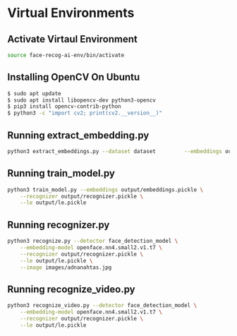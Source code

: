 # Virtual Environments
## Activate Virtaul Environment
```bash
source face-recog-ai-env/bin/activate
```
## Installing OpenCV On Ubuntu
```bash 
$ sudo apt update
$ sudo apt install libopencv-dev python3-opencv
$ pip3 install opencv-contrib-python
$ python3 -c "import cv2; print(cv2.__version__)"
```

## Running extract_embedding.py
```bash
python3 extract_embeddings.py --dataset dataset         --embeddings output/embeddings.pickle         --detector face_detection_model         --embedding-model openface.nn4.small2.v1.t7

```

## Running train_model.py
```bash
python3 train_model.py --embeddings output/embeddings.pickle \
	--recognizer output/recognizer.pickle \
	--le output/le.pickle
```

## Running recognizer.py
```bash
python3 recognize.py --detector face_detection_model \
	--embedding-model openface.nn4.small2.v1.t7 \
	--recognizer output/recognizer.pickle \
	--le output/le.pickle \
	--image images/adnanahtas.jpg
```


## Running recognize_video.py
```bash
python3 recognize_video.py --detector face_detection_model \
	--embedding-model openface.nn4.small2.v1.t7 \
	--recognizer output/recognizer.pickle \
	--le output/le.pickle
```